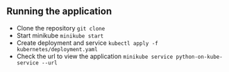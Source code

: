 ## Running the application
- Clone the repository
`git clone `
- Start minikube
`minikube start`
- Create deployment and service 
`kubectl apply -f kubernetes/deployment.yaml`
- Check the url to view the application
`minikube service python-on-kube-service --url`
